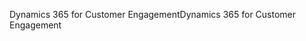 <span data-ttu-id="8956a-101">Dynamics 365 for Customer Engagement</span><span class="sxs-lookup"><span data-stu-id="8956a-101">Dynamics 365 for Customer Engagement</span></span>
